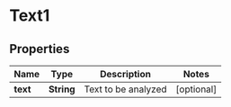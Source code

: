 
# Text1

## Properties
Name | Type | Description | Notes
------------ | ------------- | ------------- | -------------
**text** | **String** | Text to be analyzed |  [optional]



